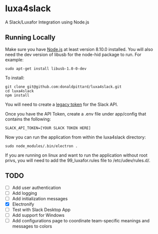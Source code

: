 # luxa4slack
A Slack/Luxafor Integration using Node.js

## Running Locally
Make sure you have [Node.js](https://nodejs.org/en/) at least version 8.10.0 installed.
You will also need the dev version of libusb for the node-hid package to run. For example:
```
sudo apt-get install libusb-1.0-0-dev
```

To install:
```
git clone git@github.com:donaldpittard/luxa4slack.git
cd luxa4slack
npm install
```

You will need to create a [legacy token](https://api.slack.com/custom-integrations/legacy-tokens) for the Slack API.

Once you have the API Token, create a .env file under app/config that contains the following:
```
SLACK_API_TOKEN=[YOUR SLACK TOKEN HERE]
```

Now you can run the application from within the luxa4slack directory:
```
sudo node_modules/.bin/electron .
```

If you are running on linux and want to run the application without root privs, you will need to add the 99_luxafor.rules file to /etc/udev/rules.d/.

## TODO
- [ ] Add user authentication
- [ ] Add logging
- [ ] Add initialization messages
- [X] Electronify
- [ ] Test with Slack Desktop App
- [ ] Add support for Windows
- [ ] Add configurations page to coordinate team-specific meanings and messages to colors
